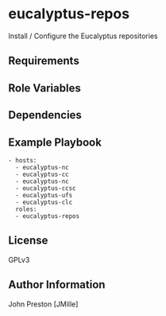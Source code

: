 eucalyptus-repos
================

Install / Configure the Eucalyptus repositories

Requirements
------------


Role Variables
--------------


Dependencies
------------


Example Playbook
----------------

```
- hosts:
  - eucalyptus-nc
  - eucalyptus-cc
  - eucalyptus-nc
  - eucalyptus-ccsc
  - eucalyptus-ufs
  - eucalyptus-clc
  roles:
  - eucalyptus-repos

```

License
-------

GPLv3

Author Information
------------------

John Preston [JMille]
